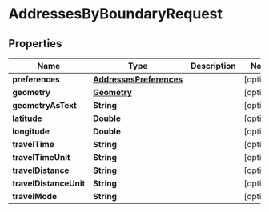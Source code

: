 

# AddressesByBoundaryRequest


## Properties

Name | Type | Description | Notes
------------ | ------------- | ------------- | -------------
**preferences** | [**AddressesPreferences**](AddressesPreferences.md) |  |  [optional]
**geometry** | [**Geometry**](Geometry.md) |  |  [optional]
**geometryAsText** | **String** |  |  [optional]
**latitude** | **Double** |  |  [optional]
**longitude** | **Double** |  |  [optional]
**travelTime** | **String** |  |  [optional]
**travelTimeUnit** | **String** |  |  [optional]
**travelDistance** | **String** |  |  [optional]
**travelDistanceUnit** | **String** |  |  [optional]
**travelMode** | **String** |  |  [optional]



